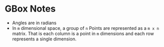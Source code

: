 # GBox Notes

* Angles are in radians
* In `m` dimensional space, a group of `n` Points are represented
    as a `m x n` matrix. That is each column is a point in `m` dimensions
    and each row represents a single dimension.

